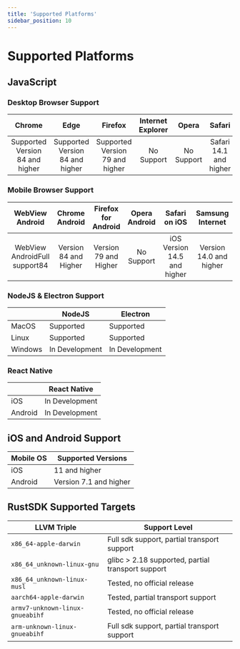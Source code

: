 ```yaml
---
title: 'Supported Platforms'
sidebar_position: 10
---
```


# Supported Platforms

## JavaScript

### Desktop Browser Support

| Chrome | Edge | Firefox | Internet Explorer | Opera | Safari |
|:---:|:---:|:---:|:---:|:---:|:---:|
| Supported Version 84 and higher | Supported Version 84 and higher | Supported Version 79 and higher | No Support | No   Support | Safari 14.1 and higher |

### Mobile Browser Support

| WebView   Android | Chrome Android | Firefox for Android | Opera Android | Safari on iOS | Samsung Internet |
|:---:|:---:|:---:|:---:|:---:|:---:|
| WebView AndroidFull support84 | Version 84 and Higher | Version 79 and Higher | No   Support | iOS Version 14.5 and higher | Version 14.0 and higher |

### NodeJS & Electron Support

|  | NodeJS | Electron |
|---|---|---|
| MacOS | Supported | Supported |
| Linux | Supported | Supported |
| Windows | In Development | In Development |

### React Native

|  | React Native |
|---|---|
| iOS | In Development |
| Android | In Development |

## iOS and Android Support

| Mobile OS | Supported Versions |
|---|---|
| iOS | 11 and higher |
| Android | Version 7.1 and higher |

## RustSDK Supported Targets

| LLVM Triple | Support Level |
|---|---|
| `x86_64-apple-darwin` | Full sdk support, partial transport support  |
| `x86_64_unknown-linux-gnu` | glibc > 2.18 supported, partial transport support |
| `x86_64_unknown-linux-musl` | Tested, no official release |
| `aarch64-apple-darwin` | Tested, partial transport support |
| `armv7-unknown-linux-gnueabihf` | Tested, no official release |
| `arm-unknown-linux-gnueabihf` | Full sdk support, partial transport support |